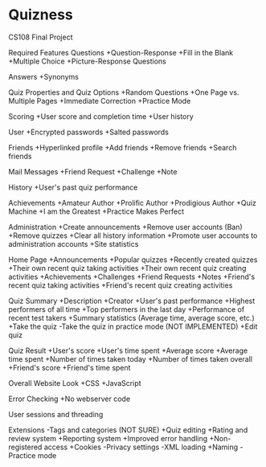 Quizness
========

CS108 Final Project

Required Features
Questions
+Question-Response
+Fill in the Blank
+Multiple Choice
+Picture-Response Questions

Answers
+Synonyms

Quiz Properties and Quiz Options
+Random Questions
+One Page vs. Multiple Pages
+Immediate Correction
+Practice Mode

Scoring
+User score and completion time
+User history 

User
+Encrypted passwords
+Salted passwords

Friends
+Hyperlinked profile
+Add friends
+Remove friends
+Search friends

Mail Messages
+Friend Request
+Challenge
+Note

History
+User's past quiz performance

Achievements
+Amateur Author
+Prolific Author
+Prodigious Author
+Quiz Machine
+I am the Greatest
+Practice Makes Perfect

Administration
+Create announcements
+Remove user accounts (Ban)
+Remove quizzes
+Clear all history information
+Promote user accounts to administration accounts
+Site statistics

Home Page
+Announcements
+Popular quizzes 
+Recently created quizzes
+Their own recent quiz taking activities
+Their own recent quiz creating activities
+Achievements
+Challenges
+Friend Requests
+Notes
+Friend's recent quiz taking activities
+Friend's recent quiz creating activities

Quiz Summary
+Description
+Creator
+User's past performance
+Highest performers of all time
+Top performers in the last day
+Performance of recent test takers
+Summary statistics (Average time, average score, etc.) 
+Take the quiz
-Take the quiz in practice mode (NOT IMPLEMENTED)
+Edit quiz

Quiz Result
+User's score 
+User's time spent
+Average score
+Average time spent
+Number of times taken today
+Number of times taken overall
+Friend's score
+Friend's time spent

Overall Website Look 
+CSS
+JavaScript

Error Checking 
+No webserver code 

User sessions and threading

Extensions
-Tags and categories (NOT SURE) 
+Quiz editing
+Rating and review system
+Reporting system
+Improved error handling
+Non-registered access
+Cookies
-Privacy settings
-XML loading
+Naming 
-Practice mode

